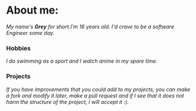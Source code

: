 # About me:
*My name's **Grey** for short.I'm 16 years old. I'd crave to be a software Engineer some day.*
### Hobbies
*I do swimming as a sport and I watch anime in my spare time.*
### Projects
*If you have improvements that you could add to my projects, you can make a fork and modify it later, make a pull request and if I see that it does not harm the structure of the project, I will accept it :).* 